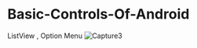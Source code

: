 # Basic-Controls-Of-Android
ListView , Option Menu
![Capture3](https://user-images.githubusercontent.com/61504827/117892464-660ff780-b2d6-11eb-9f34-44f3111ac4d2.PNG)

